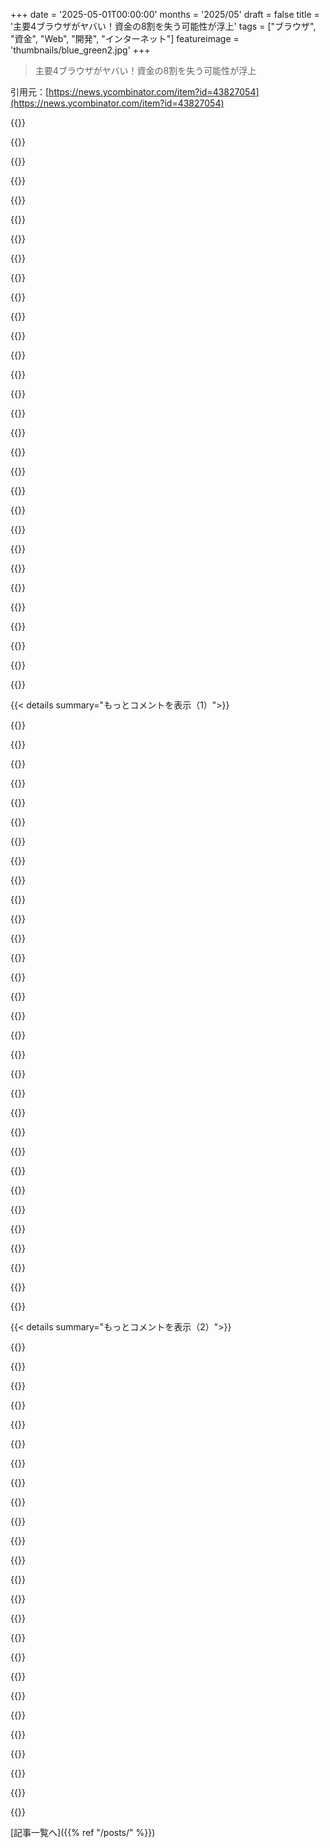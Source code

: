 +++
date = '2025-05-01T00:00:00'
months = '2025/05'
draft = false
title = '主要4ブラウザがヤバい！資金の8割を失う可能性が浮上'
tags = ["ブラウザ", "資金", "Web", "開発", "インターネット"]
featureimage = 'thumbnails/blue_green2.jpg'
+++

> 主要4ブラウザがヤバい！資金の8割を失う可能性が浮上

引用元：[https://news.ycombinator.com/item?id=43827054](https://news.ycombinator.com/item?id=43827054)




{{<matomeQuote body="これが論点だね．もしブラウザ開発者が検索大手の資金なしに競争できないって言うなら，それは今—まさに今—それがなきゃ競争できないってことだ．それってカルテルじゃん．主要ブラウザが４つしかないのは，４社しか対等にやれないからだ．このシステムを作って維持するために何百万ドルもらった人がいるんだよ．ウェブ開発者がそれ（資金）なしで機能開発を心配するのは，彼らのKPIだ．どれも偶然じゃないし，自然の法則でもないんだ．" userName="devnullbrain" createdAt="2025/05/01 07:51:52" color="#ff5c5c">}}




{{<matomeQuote body="Googleは—正確に言うと—ネットを使う人が増えるほど儲かるんで，より良いブラウザ開発にすごい金を投資してる．これだけ金をつぎ込む奴は他にいないよ．地元住民が利益の8割のスーパーをカルテルと呼ぶようなもんかな．いや，支払い顧客だよ（Googleは広告クリック者の代わりに負担，タダ乗りもいるが）．代わりの客は期待薄．いなくなったら，ただ消えるだけだ．" userName="roenxi" createdAt="2025/05/01 08:41:59" color="#38d3d3">}}




{{<matomeQuote body="世界中の政府が，主にオープンソースソフトによって急成長したグローバルインフラの重要性を理解するのが遅れてる，ぎこちない状況だと思う…．ブラウザは情報アクセスに不可欠だから，ビジネスモデルの裏じゃなくて，グローバルデジタルインフラ基金の一部として開発されるべきだと思うな．組織が資金不足で政府の圧力に屈してプライバシーを犠牲にしないよう，独立性の保障が必要だね．" userName="rolandog" createdAt="2025/05/01 09:39:28" color="#785bff">}}




{{<matomeQuote body="Chromeの開発がどうやってネットを使う人を増やしたの？Chromeの前にもブラウザがあった時代を覚えてる人もいるよね…．Chromeのユニークな機能で，何か大きな障壁を取り除いたものは知らないなあ．でもブラウザを開発することで，彼らは<br>A）Webが進む方向を決められる<br>B）人々のネット体験とデータを直接管理できる" userName="lukan" createdAt="2025/05/01 09:48:12" color="">}}




{{<matomeQuote body="Chromeが出てくるまで，LinuxでNetflixは見られなかったよ．Chromeが出てくるまで，ブラウザの脆弱性に対するセキュリティも大して良くなかったしね．ChromeはWebをかなり速く使えるようにもしたんだ．デスクトップLinuxを使う上での障害を取り除くのに，Chromeは重要だったんだよ．" userName="koalaman" createdAt="2025/05/01 10:22:11" color="">}}




{{<matomeQuote body="それってカルテルなの？それとも，全ての複雑さを考えると，仕様に完全に準拠したブラウザを作るのがめっちゃ大変だっていう事実なのかな？" userName="secondcoming" createdAt="2025/05/01 08:55:08" color="">}}




{{<matomeQuote body="デスクトップはほぼ10年Linuxだけ．障害を取り除いたのはwine/ProtonかNetworkManagerだったかな（2008年にwpa_supplicant設定に苦労した記憶）．Chrome/Chromiumさえ持ってないよ．デスクトップLinuxはニッチだから他のユーザーもChrome持ってないかも（DRMサービス使わないし）．正直，flexboxとTLS以外，過去20年でブラウザに追加された何か役に立つものは知らないなあ．" userName="ndriscoll" createdAt="2025/05/01 11:30:07" color="">}}




{{<matomeQuote body="「正直，flexboxとTLSアップデート以外，過去20年でブラウザに追加された何か役に立つものを知らないな．」Wasmとwebgl/webGPUはパフォーマンス関連で本当に役に立つよ．" userName="lukan" createdAt="2025/05/01 12:32:14" color="">}}




{{<matomeQuote body="もしかしたら，政府はブラウザを制限・管理することで，より大きなコントロールができるようになるから，それで全然OKなのかもしれないね？" userName="verisimi" createdAt="2025/05/01 10:32:03" color="">}}




{{<matomeQuote body="Googleから資金をもらってないブラウザ，誰か教えてくれない？" userName="FollowingTheDao" createdAt="2025/05/01 12:06:34" color="">}}




{{<matomeQuote body="ブラウザで使うことの99%以上はぶっちゃけ静的なページだし、wasmとか特にwebgpuとかマジでニッチな気がするんだよね。ブラウザでquake動かせるのって可愛いけど、スタートメニューから普通にquake起動できるし。実際のウェブの使い方（情報調べたり、買い物したり、支払いしたり、銀行振込したり、株取引したりとかさ）なら、シンプルで静的なhtmlが一番パフォーマンス良いやり方だと思うよ。" userName="ndriscoll" createdAt="2025/05/01 13:42:35" color="">}}




{{<matomeQuote body="Google Mapsとか他の地図アプリって、結構一般的な機能だよね。" userName="lukan" createdAt="2025/05/01 15:00:31" color="">}}




{{<matomeQuote body="確かにそうだけど、彼らもそれやってないんじゃない？<br>Chromeを支配してるのはGoogleだし、競合に資金援助してるのもGoogleだよ。政府じゃないんだから。" userName="ffsm8" createdAt="2025/05/01 11:19:53" color="">}}




{{<matomeQuote body="この「global digital infrastructure fund」みたいなモデルとか例ってどこかにあるの？" userName="mlrtime" createdAt="2025/05/01 12:05:22" color="">}}




{{<matomeQuote body="Googleがどのくらいgovernance systemから独立してると思う？<br>初期の資金がin-q-telから出てたって知ってる？" userName="verisimi" createdAt="2025/05/01 12:04:43" color="#45d325">}}




{{<matomeQuote body="わかった、Googleの支配が政府の支配と同じっていう君の理論で考えるとさ…<br>それなら今のanti trustって、ブラウザ支配したいGoogleの利益に反するんじゃないの？<br>なんかすごく矛盾した意見を持ってるみたいだね。" userName="ffsm8" createdAt="2025/05/01 12:45:42" color="#ff5c5c">}}




{{<matomeQuote body="これがどうやってcartelになるの？" userName="YetAnotherNick" createdAt="2025/05/01 09:04:49" color="">}}




{{<matomeQuote body="「cartelっていうのは、利益を増やして市場を支配するために、互いに共謀したり競争しないことに同意した独立した市場参加者の集まりのことだよ。cartelは、生産者が生産割当を低くしたり、備蓄したり、販売割当を設定したりして、人為的な不足を作り出すことで競争を制限し、価格を上げるために作られた組織なんだ。」<br>https://en.wikipedia.org/wiki/Cartel<br>僕が理解してる限りだと、今のブラウザ市場の状況は、このCartelの定義には当てはまらないと思うな！ :-)" userName="firecall" createdAt="2025/05/01 09:16:17" color="#785bff">}}




{{<matomeQuote body="＞ 利益の8割を地元住民に頼ってるからってスーパーをcartelって呼ぶようなもんだ、みたいな。<br>この比較、意味わかんなくない？" userName="shafyy" createdAt="2025/05/01 08:50:59" color="">}}




{{<matomeQuote body="＞ 色々複雑だから？<br>Googleは年に400個以上の新しいweb APIをどんどん出してて、しかもちゃんとした仕様もないし他のbrowser vendorsからの意見も合意もないままなんだよ。<br>で、誰が複雑さの原因なわけ？" userName="troupo" createdAt="2025/05/01 12:45:42" color="#785bff">}}




{{<matomeQuote body="こんな提案おかしいよ。Googleのお金がなくてもブラウザ開発で競争できるんだ。大変なのは無料製品と競うこと。もし誰かが別の無料提供方法を見つけるか、お金を出してでも使いたい機能を提供できれば、競争できるはず。Chromiumはもうオープンソースだし。ChromeをGoogleから切り離しても、誰の利益にもならないと思うな。" userName="mattmcknight" createdAt="2025/05/01 14:19:58" color="">}}




{{<matomeQuote body="ブラウザやデスクトップで地図使う？みんな専用アプリ（スマホ）だと思うけどな。LinuxユーザーならOsmAndとか使うんじゃない？MapにWebGPUやWasmもいらないはず。XFormsみたいにWasmより前に簡単な地図アプリ作れた例もある[0]。Google Mapsはもっと古いけど。これはW3C標準がまだ意味あったらブラウザ改善できた可能性を示してるよ。" userName="ndriscoll" createdAt="2025/05/01 15:26:32" color="">}}




{{<matomeQuote body="カルテルっぽい面もあるけど、ソフト業界の特殊構造（配布コストほぼゼロ）で違う面もあると思う。Cambridge Dictionaryのカルテル定義（グループ、価格統制、競争制限など）と比較すると、グループ（該当）、競争制限（HTML機能追加＋市場ダンピングで該当）、価格統制（ゼロ強制で該当）、市場シェア割当（iOS制限で該当）、生産制限（標準同期実装なら該当）って感じかな。" userName="mike_hearn" createdAt="2025/05/01 09:18:08" color="#785bff">}}




{{<matomeQuote body="別の見方。Googleは標準委員会を乗っ取って、消費者無視で企業利益のためだけに標準を推し進め、誰もブラウザを実装できないようにしたんだ。莫大な予算がないと作れないほど複雑にするのが狙い。広告サンドボックスとかいうクソ機能がその証拠…HTMLクライアントに何で必要？分割は大変だろうけど、結局はみんなのためになると思うよ。" userName="exabrial" createdAt="2025/05/01 12:47:26" color="#ff5c5c">}}




{{<matomeQuote body="もしGoogle Mapsを使ったり、新しい家を探したりするなら、スマホでMapを見るなんてしないよ。大きな画面を使うな。ブラウザでね。ほとんどの不動産サイトも例えばMap機能ついてるし。" userName="lukan" createdAt="2025/05/01 15:43:46" color="">}}




{{<matomeQuote body="うん、俺ウェブ開発者じゃないけど、Googleがウェブ技術を複雑にして、やりたいこと上手くやってるのがわかるよ。他の誰かが競争するのを難しく（高価に）するためじゃないかな？例えば新しいスマホOS出しても、ブラウザなきゃ誰も使わない。だからブラウザ開発に高給取り千人とか必要（MozillaにFirefox移植頼んでも高い）。" userName="hollerith" createdAt="2025/05/01 12:48:38" color="#45d325">}}




{{<matomeQuote body="「グローバルデジタルインフラ基金の一部」って話、何もせず資金洗浄されないかどう保証するの？Googleがほぼ全ブラウザに資金出してるのはおかしいけど、政治家任せもダメじゃない？もっと多くの企業が資金出して、Google依存を減らす方がマシだと思うな。" userName="whywhywhywhy" createdAt="2025/05/01 13:43:47" color="#45d325">}}




{{<matomeQuote body="「グローバルデジタルインフラ基金の一部として」ってのは、選ばれてない中央の権威が、ユーザーの国の主権や言論・メディア法を無視して、ブラウザに強制停止（キルスイッチ）とか検閲フィルターを追加する裏口みたいに聞こえるな。結構だよ。俺はオープンソースで、企業に管理されてるブラウザを選ぶな、いつでもね。" userName="rs999gti" createdAt="2025/05/01 14:18:31" color="#ff5c5c">}}




{{<matomeQuote body="「カルテルなのか、それとも何もかも複雑すぎて完璧に標準を守ったブラウザを書くのが大変すぎるって事実なのか？」って議論だけど、そもそも誰がそんなに標準をバカみたいに複雑にしたんだ？2000年代初め頃には、ほんの一握りのKDE開発者が書いたKHTMLベースのブラウザでほとんどのサイト見れたのにさ。" userName="badsectoracula" createdAt="2025/05/01 11:34:53" color="#ff33a1">}}




{{<matomeQuote body="ある意味同意だけど、単一グローバル基金は大きすぎて腐敗しやすいと思う。<br>例えば、アメリカ、EU、BRICS（中国は別？）それぞれがOSSデジタルインフラ向け基金を持ち、グローバル標準で協力するのが筋通ってるんじゃない？そうすれば、一つが不正や機能不全になっても、世界にまだ二つ（か三つ）バックアップがあるってわけだ。" userName="pseudocomposer" createdAt="2025/05/01 13:39:58" color="#45d325">}}




{{< details summary="もっとコメントを表示（1）">}}

{{<matomeQuote body="Microsoftってガレージスタートアップじゃないし、Googleに追い抜かれた後も巻き返そうと頑張って、新しいEdge（Chromiumベースになる前のやつね）をタダで提供したりもしたんだ。<br>結局ダメで、最後はChromiumに頼るしかなかったんだよね。" userName="xg15" createdAt="2025/05/01 14:36:52" color="">}}




{{<matomeQuote body="これ、かなり変な話だよ。<br>過去10年のブラウザの主な革新は、GoogleがChromiumに資金を投じたおかげじゃん。<br>昔のブラウザって超重要だけどセキュリティがヤバいソフトだった。分離、サンドボックス、権限分離みたいなセキュリティ強化は、Googleが支援するブラウザセキュリティ研究のおかげだと個人的には思うよ。これって他のブラウザもChromiumをベースにしたり、同じような改善を取り入れたりしたからコミュニティ全体のためになったんだ。<br>今やブラウザだけじゃなくて、v8とかblinkみたいな基盤技術がモダンウェブの土台になってる。反モノポリー法がChromiumみたいな基礎を不安定にする代償を払うことになるのか、興味深いね。" userName="abhisek" createdAt="2025/05/01 04:47:35" color="#45d325">}}




{{<matomeQuote body="＞過去10年のブラウザの主な革新は、GoogleがChromiumに資金を投じたおかげじゃん。<br>で、Chromiumは何をベースにしてたの？ WebKit。WebKitは何をベースに？ KHTML。<br>ChromiumはGoogleができる前から始まってた革新の続きにすぎないんだよ。<br>それに並行して、Internet Explorerの独占を打ち破って、そもそもサードパーティ製ブラウザを技術的に可能にしたのはFirefoxだったんだ。<br>でも、Microsoftが今やってるようなこと（反トラスト法の保護観察期間が終わってね）─ 例えばブラウザを強制的にデフォルトにするとか ─ を防いだ反トラスト訴訟がなかったら、これ全部関係なかったかもね。<br>もしMicrosoftに対する反トラスト訴訟がなかったら、彼らはもっと強力だった時にこういう行動に出てただろうし、他のブラウザはまだそんなに進んでなかっただろうし、Chromeなんて影も形もなかった可能性が高いんだ。<br>とにかく、Chromiumが一番革新したっていう考えも間違ってるよ。今のChromeにあるアイデアのほとんどは、Chromeが取り入れるずっと前にOperaみたいな他の小さなブラウザで実装されてたんだから。<br>もし明日Chromeが消えたら、ブラウザ技術は今より2年後にはるかに革新的になってると思うね。Chromeが支配的なブラウザであり続けるよりは。" userName="hshdhdhj4444" createdAt="2025/05/01 05:52:37" color="#45d325">}}




{{<matomeQuote body="GoogleがChromeに何百億ドルも投資したことが、ウェブやオープンソース全体にどれだけ恩恵をもたらしたか、もっと評価すべきだと思うよ。いくつか例を挙げるね:<br>WebRTC。Googleの実装はいろんな通信ソフトでめちゃくちゃ使われてる。<br>V8。インタープリターとJITですごく革新があって、JSがかなり速くなったし、nodejsとかelectronみたいな他のソフトでも再利用されてる。<br>サンドボックス。Chromeはサイト隔離とか、この分野で新しいことたくさんやったし、Firefoxは追いつくのに時間かかったね。<br>コーデック。VP8/9やAV1がmpeg allianceの独占を破って、特許のない最先端のビデオ圧縮を可能にした。<br>SPDY/QUIC。Googleのおかげで、ゼロRTTのTLSハンドシェイクとか、ヘッダー圧縮でHTTPのHOLブロッキングがなくなったり、H3で暗号化が必須になったりしたんだよ。" userName="jupp0r" createdAt="2025/05/01 06:28:02" color="#ff5733">}}




{{<matomeQuote body="表面上は、君の意見に同意しやすいね。<br>でも、この投資がなかったらどうなってただろうって考えるんだ。多分ブラウザはバグだらけのままで、もっと多様なプロトコルのインターネットになってたかもね。今のインターネットは単調で、そのウェブマスターに従属してる。<br>ウェブの広範な（悪）用によって革新が停滞したのかどうか、考えてしまうよ。確かに、初期のGoogleの貢献は先駆的である以上に大きかった。バックエンドでもフロントエンドでも、みんな彼らに一杯おごるべきだね。<br>でも最近は、ただ自己中心的になってるように感じる。そして独占的な傾向と”do no evil”の喪失は、ここ数年で私たちに間違いなく害を与えてきたと思うんだ。<br>そうは言っても、もしウェブブラウザがそんなに深く資金提供されなくなったら、これは良いことなのかもしれない？新しいサイクルが生まれるかもしれない。畑を新しい作物に育てて、再生させるような感じかな。新しい革新をもたらす可能性があるよね。" userName="taftster" createdAt="2025/05/01 05:13:44" color="#785bff">}}




{{<matomeQuote body="ここでかなり逆張りなスタンスを取るけど、個人的にはこの10年で改善をゼロに感じてるんだよね。むしろ、色々悪くなってる気がする。<br>Googleは彼らのプラットフォームで広告ブロッカーを弱体化させたし、広告がすり抜けてくる頻度が増してる。<br>私のブラウザでちゃんと動くはずだったもの、あるいは前は動いてたものが、今はブロックされるようになってる。どうやらWebKitブラウザを使うべきらしいんだ。例えば、最近クレジットカードの支払いがどんどん拒否されるんだけど、Chromeで開いて支払いするとうまくいくんだよね。<br>どんなことを改善して欲しいか？ポップアップとかポップアンダーはまだ時々出る。あの煩わしいメーリングリストのポップオーバーをブロックするちゃんとした解決策もまだない。<br>Chromeの支配でインターネットが10年くらい前のまま時が止まっちゃったみたい。当時から今にかけて、何も変わってないんだよね。前はいつも何か楽しみにできる新機能があったのに。最後に大きかったのはWeb Assemblyかな、あれももう10年近く前だしね。" userName="forgotoldacc" createdAt="2025/05/01 05:39:51" color="">}}




{{<matomeQuote body="悪魔の代弁をしてみようか：<br>＞WebRTC。Googleの実装はいろんな通信ソフトでめちゃくちゃ使われてる。<br>WebRTCは許可も通知もなくユーザーの帯域幅を使うし、以前はMacでシステムスリープを妨げてたんだ。ユーザーには何も見えずにね。<br>＞V8。インタープリターとJITですごく革新があって、JSがかなり速くなったし、nodejsとかelectronみたいな他のソフトでも再利用されてる。<br>どんなに効率良くしても、JavaScriptの”アプリケーション”は、ネイティブコードに比べてユーザーのリソースを不必要に浪費するブロートウェアに変わりないんだ。<br>＞サンドボックス。Chromeはサイト隔離とか、この分野で新しいことたくさんやったし、Firefoxは追いつくのに時間かかったね。<br>それは便利だけど、それは上記のブロートウェアがあるからだよ。ブラウザ内で動くコードにそんなに力を持たせなければ、サンドボックスなんて必要ないんだ。<br>＞コーデック。VP8/9やAV1がmpeg allianceの独占を破って、特許のない最先端のビデオ圧縮を可能にした。<br>これには同意できるかも。Googleの実際の貢献がどれくらいかはっきりしないけどね。<br>＞SPDY/QUIC。Googleのおかげで、ゼロRTTのTLSハンドシェイクとか、ヘッダー圧縮でHTTPのHOLブロッキングがなくなったり、H3で暗号化が必須になったりしたんだよ。<br>それもバイナリプロトコルだから、プレーンなtelnetではデバッグ／テストできないんだ。開発の参入障壁になるよね。多分、彼らのライブラリを要求したり、標準を彼らがコントロールすることで、Googleの市場支配を強化してるのかも。" userName="nottorp" createdAt="2025/05/01 06:57:37" color="#ff5733">}}




{{<matomeQuote body="それはどうかな、多分Flash、Java Applets、Silverlight、ActiveXコントロールがまだ残ってただろうね。昔のウェブはひどかった。最近の巨大プラットフォームによる囲い込みは、むしろ君をウェブの外、彼らのスーパーアプリの中に連れ出すことなんだよ。<br>追記：ちょっと思ったんだけど、今デベロッパーとしてReact、Angular、こういった巨大フレームワークを見てると、大手がモダンウェブに焼き付けた問題をパッチ当てしてるだけなのかな？って考えてしまう。最初の点は変わらないけどね。" userName="mickelsen" createdAt="2025/05/01 05:32:04" color="">}}




{{<matomeQuote body="楽しさって意味では、全体的に2000年代後半から2010年代前半の方がずっと良かったと思うな。プロプライエタリでよく落ちる、リソース食いのブラウザプラグインは事実上駆逐されてたし、JSの肥大化もまだ比較的少なかったから、いくつかの例外を除けばウェブはかなり軽かったし、サイトも平均してそんなにイライラさせたり邪魔だったりしなかったんだ。さらに、開発者は機能の追いかけっこを常態化させてなかったから、どんなモダンブラウザでもウェブの圧倒的大多数のサイトでちゃんと動いたし、広告ブロッカー拡張機能も大抵は何かを壊したりしなかったんだ。<br>そこからはずっと下り坂だよ。" userName="cosmic_cheese" createdAt="2025/05/01 05:50:04" color="">}}




{{<matomeQuote body="ブラウザをアプリケーションの実行環境に変えることを”大きな革新”なんて呼ばないでほしいね。ブラウザはHTMLドキュメントビューアでいてくれよ。JSは、手書きのアセンブリコードにできるだけ近い性能である必要なんてない、マクロ言語みたいに扱ってくれ。JITを全くしないことは、例えばセキュリティにとっては大きな恩恵になるはずだよ。" userName="grishka" createdAt="2025/05/01 07:56:21" color="">}}




{{<matomeQuote body="「ブラウザをアプリのランタイムにするのは”すごい革新”じゃない」って意見あったけどさ、いやマジで過去20年で一番重要な革新の一つだよ．Write-once-run-anywhereで数十億のデバイスに入っててタダなVM他に挙げてみて？ 無いでしょ．今のソフトのエコシステム全部webプラットフォームあってこそなんだから．他の全部ポータブルじゃない独自仕様じゃん．" userName="ramesh31" createdAt="2025/05/01 12:10:55" color="#785bff">}}




{{<matomeQuote body="「WebRTC は無許可で帯域食うしMac のスリープ邪魔してた」「Javascript アプリはネイティブより無駄遣い」って意見あったけどさ．それってさ、サンドボックス付きのクロスプラットフォームアプリやめて、全環境向けにサンドボックス無しのネイティブコード作れってこと？ ActiveX に「だから言っただろ」って言われちゃうよ．誰かのMac が寝ないからってzoom やめるとか？ それだけは同意！<br>（200字以内OK、改行あり）" userName="DonHopkins" createdAt="2025/05/01 07:28:49" color="#38d3d3">}}




{{<matomeQuote body="でさ、Google は Don‘t be evil やめたんだよ．どっかのタイミングで、ユーザーじゃなくてGoogle のためにブラウザ良くするように変わっちゃったんだよね．" userName="croes" createdAt="2025/05/01 06:51:32" color="">}}




{{<matomeQuote body="Chromium は WebKit、WebKit は KHTML がベースだったって？ もし KHTML が WebKit や Blink と同じくらい良かったら、今もブラウザエンジン界の主役でしょ．でもそうじゃない．企業の支援が無くなって、KHTML のチームは2012年以降のブラウザ競争についていけなかったんだよ．KHTML は Opera のエンジンみたいに消えた．今のブラウザは、Google が web を進化させるのに興味があったからこそ成り立ってる．それを失いそう．そうなったらアプリがめっちゃ増えるだろうね．" userName="jeroenhd" createdAt="2025/05/01 09:05:51" color="#ff5733">}}




{{<matomeQuote body="あー、それは完全に歴史を書き換えてるね． Flash を終わらせたのは iPhone だし、ActiveX（韓国とか Silverlight 以外）と applets はその時点でもう死んでたってば．" userName="robin_reala" createdAt="2025/05/01 05:54:04" color="#45d325">}}




{{<matomeQuote body="Apple は Google がいようがいまいが、ブラウザの技術開発とセキュリティは続けたはずだって絶対そう思うね．そもそも Chromium は WebKit（KHTML からきてる）のフォークだし．Apple はiOS ユーザーの安全をめっちゃ気にしてるから、やられ放題にしとくわけないもん．Google が色んなこと”一番乗り”でやったのは確かだし、Project Zero みたいなチームがすごい仕事してるのもマジだけど、Google 無しじゃ何もなかったみたいな考え方はちょっとおかしいよ．" userName="kevingadd" createdAt="2025/05/01 05:18:17" color="#785bff">}}




{{<matomeQuote body="「太ったVM の中で提供する必要ない」って？ ぶっちゃけさ、最近のウェブブラウザって太ったVM そのものだよ．「もう zoom 会議は無しで」？<br>はい、マジでお願いします．zoom 会議は二度と無しで．" userName="nottorp" createdAt="2025/05/01 07:36:41" color="">}}




{{<matomeQuote body="ウェブブラウザって、「普通」の世界なら絶対存在しないような、醜い雑種だよ．莫大なお金つぎ込んで、ダクトテープとチューインガムでくっつけて補強しまくったから、プラットフォームになっちゃった．ダクトテープとガムで作った自由の女神像を、F1 レベルの技術とか新しい材料研究で補強したみたいな感じ．WASM とか json、Skia とか v8 VM とかはマジ凄い．でも、今ブラウザの価値って何？ 何十億ものビジネスとか政府システム、仕事ツールの窓口だよね．でもさ、そこでガッチリ掴んでるのは web の見た目じゃなくて、データとか、もう慣れちゃった使い方だと思うんだ．見た目は理論上、絵が表示できればどのシステムでも使えるはずだし、データ自体は画面表示から独立してるべきなんだよな（まあ、かなり難しい話だけど）．" userName="fsloth" createdAt="2025/05/01 05:47:01" color="#785bff">}}




{{<matomeQuote body="「太ったVM の中で提供する必要ない」「最近のブラウザは bloated VM」．じゃあ Java applets は？ それも太ったVM じゃん．M4 が x86 エミュレートしたりWASM コンパイルするのは太ったVM じゃないわけ？ 太ったVM は無くならないって． 「もう zoom 会議は無しで」「はい、マジで」．あはは、共通点見つけたね！ これについて zoom で話そうか？ 😉" userName="DonHopkins" createdAt="2025/05/01 07:40:37" color="#785bff">}}




{{<matomeQuote body="＞ GoogleはWebをより高機能にするのが得意だったみたいだね。偶然にもそれが実装をめちゃくちゃ複雑にして、GoogleがWebを支配することになったけど。" userName="badsectoracula" createdAt="2025/05/01 11:46:03" color="">}}




{{<matomeQuote body="この話題、マジで重要だよ。ブラウザがシンプルだった大昔を知ってる身からすると、今みたいに複雑になっても得るものほぼないと思う。Googleが作ったこのChromiumを使ったWebの現状は、かつてMicrosoftやAppleがOSでしてたようなプラットフォーム支配だってこと。" userName="ahofmann" createdAt="2025/05/01 13:30:56" color="#38d3d3">}}




{{<matomeQuote body="Googleが最初「邪悪になるな」って言ったとき、あれは実は嘘で、あのスローガンを無くしたのは単に正直になっただけってことかも？" userName="DonHopkins" createdAt="2025/05/01 07:46:13" color="#45d325">}}




{{<matomeQuote body="マーケティング的に成功したシステムは、サンドボックスをうまく機能させられなかったね。簡単にソフトをダウンロードして実行することはできなかった。" userName="6510" createdAt="2025/05/01 06:34:31" color="">}}




{{<matomeQuote body="てかさ、君に反対はしないよ。Applets、ActiveX、Flashを乗り越えるためには、Googleが必要で、彼らの投資が必要だったと思う。でも今、また停滞してるんだ。だから、彼らの資金が枯渇するのが、解決策の一部になるかもね。" userName="taftster" createdAt="2025/05/01 05:41:01" color="#ff5733">}}




{{<matomeQuote body="”タダで何十億台にインストールされてるライトワンス・ランエニウェアなVM、他に？”に対する返信だけど、Javaは当てはまるよ。でも僕、今の「モダンなソフトウェアエコシステム」はマジでゴミだと思う。Webブラウザでのアプリ体験はデスクトップより全然ダメ。ユーザー体験はむしろ退化してるよ。" userName="bigstrat2003" createdAt="2025/05/01 15:54:00" color="#ff5733">}}




{{<matomeQuote body="”開発者が機能追いかけず、モダンブラウザがちゃんと動いてた”ってのは、Webより大きな話だね。Chromiumとか技術のせいじゃなく、あらゆる思いつきでスタートアップに莫大な資金が流れ込んだ結果だと思う。それが、短期的な技術判断を犠牲にしても”速く出す”ことを約束するプラットフォームへの巨大な需要を生んだんだ。" userName="abhisek" createdAt="2025/05/01 06:50:56" color="#785bff">}}




{{<matomeQuote body="”ここ10年全く進歩してない。実際、状況は悪化してるみたいだ。”<br>はぁ、そうだね、ここ数年コピペすらちゃんと機能させるのが大変だよ。https://news.ycombinator.com/item?id=40886954<br>幸い、あのスレッドのトップコメが「これがプロセスが機能してるってことだ」って言ってるから、これでOKってことなのかな。" userName="photonthug" createdAt="2025/05/01 06:38:52" color="#45d325">}}




{{<matomeQuote body="Appleは、Googleが競争相手でありサポートもあるのに、Safariに十分なリソースを投資してないね［1］。<br>［1］： https://webventures.rejh.nl/blog/2024/history-of-safari-show..." userName="amadeuspagel" createdAt="2025/05/01 12:22:30" color="#45d325">}}




{{<matomeQuote body="でもそれって悪いことなの？資金の8割がなくなれば、Firefoxはブラウザ以外の変な企画への無駄遣いをやめて、Firefoxブラウザに集中せざるを得なくなるかもね。SafariやEdgeを作ってる小さい会社も、Googleからの賄賂がなくなっても大丈夫じゃない？そういえばKHTMLに資金出してたの誰？Firefox以外はみんなそのコードでブラウザ作ったのにさ。" userName="nottorp" createdAt="2025/05/01 07:01:43" color="">}}




{{<matomeQuote body="バグだらけで、危険で、遅くて、標準もバラバラなブラウザになるだろうね。で、俺たちはそれを受け入れるんだ。" userName="kubb" createdAt="2025/05/01 07:11:27" color="">}}

{{</details>}}




{{< details summary="もっとコメントを表示（2）">}}

{{<matomeQuote body="”標準がバラバラ”になるのはGoogleの標準よりマシだよ。サイトがChromeでしかちゃんと動かなくなってるのが嬉しいのかもしれないけど、俺は嫌だね。最後にこうなったの覚えてる？Internet Explorerでしか動かなかった時だよ。俺には違いがわかんないね。" userName="nottorp" createdAt="2025/05/01 07:13:21" color="#785bff">}}




{{<matomeQuote body="Firefoxは今の開発費に見合うだけの収入が全然ないんだ。リンク見てよ（寄付1200万ドルに対して、ソフト開発に2億6000万ドル使ってる、ほとんどがFirefoxだろうね）。だから、Mozillaは他の全部やめてブラウザだけに集中なんて無理。確実に潰れるから。" userName="izabera" createdAt="2025/05/01 08:43:05" color="#785bff">}}




{{<matomeQuote body="”＞ソフト開発に2億6000万ドル”って何それ？ブラウザが複雑なのはわかるけど、一部はボランティアなんだし高すぎない？せめてアメリカの物価高いとこから一部移すべきじゃない？" userName="margorczynski" createdAt="2025/05/01 09:01:21" color="#38d3d3">}}




{{<matomeQuote body="最後に見た数字だと開発者は1800人くらいで、Firefoxは700人くらいかな。実際に700人もFirefoxのコード書いてるわけないけど、チームリーダーとかQA、開発ツール、UI、WebRTCの専門家とか含めるともうちょっと納得できる数になるね。でもやっぱり多い気がする。Mozillaはほとんどリモートだよ。MozillaとFirefoxは生き残るべきだと思うけど、ThunderbirdとかFirefox以外はなくなるだろうね。開発もすごく減るだろうし、CEOの700万ドル近い給料もなくす必要があるかも。今の肥大した状態じゃなくて、Mozillaはスリムな会社に戻った方が良いんじゃないかな。" userName="dubcanada" createdAt="2025/05/01 09:20:38" color="#38d3d3">}}




{{<matomeQuote body="”＞でもそれって悪いことなの？” 多分、「反脆弱性」を信じるなら悪くないと思う。技術は改善されるべきだ。KHTMLを技術と見るよ、v8とかblinkみたいにね。オープンソースのコミュニティは大手資金があってもなくても素晴らしい技術作れるって信じてる。でも、それを”製品化”して広く普及させられる？それは疑問だけど、時間が教えてくれるさ。" userName="abhisek" createdAt="2025/05/01 07:16:53" color="">}}




{{<matomeQuote body="思うんだけどさ、GoogleってChrome売却した後、別のブラウザプロジェクト始めるの許されるのかな？例えばGoogle Cobaltとか。Chromeのオープンソースをフォークして開発してさ。しばらくしたらまた市場シェア取り始めるだろうね（チーム全員雇い戻す余裕あるだろうし）。数年後にはまた同じ状況に戻ってるのかな？どうなるか見るのが楽しみだね。" userName="kubb" createdAt="2025/05/01 07:20:23" color="#45d325">}}




{{<matomeQuote body="＞ でも、それを”製品化”して大規模に普及させられるかな？そうなってほしくないね。市場に”支配的な”ブラウザなんてない方がいい。選択肢がごちゃ混ぜであるべきだよ。もし”支配的な”ブラウザがあったら、企業は手抜きしてそれだけをターゲットにするだろうね。そんなこと許しちゃダメだ。ブラウザの多様性があれば、ユーザーを無視したりサポートする価値がないなんて扱えない。全部サポートするしかない状況にすべきだね。" userName="matheusmoreira" createdAt="2025/05/01 07:55:43" color="#785bff">}}




{{<matomeQuote body="＞ Firefoxはブラウザ以外の的外れな取り組みに金を無駄遣いするのをやめて、Firefoxブラウザに集中せざるを得なくなるだろう<br>Firefoxって、ブラウザ以外の的外れな取り組みに、Firefoxブラウザに比べてどれくらい金を使ってるの？" userName="madeofpalk" createdAt="2025/05/01 08:50:20" color="">}}




{{<matomeQuote body="その比較はいつもナンセンスだよ。みんなはActiveXがWebMIDIみたいなものだったとか、WebMIDIみたいなものがChromeの”堀”だとか見せかけ続けることはできないね。Chromeは単純に、どのブラウザメーカーも同意する基本的で論争の余地のないWeb APIに対する、より優れた、バグの少ないサポートを持ってるんだ。Interop 2025の途方もない差を見てごらんよ。たぶん最も保守的なInteropなのにね（Appleの絶え間ない裏での拒否権行使のせいで）。魔法じゃないんだ。Googleは自社のブラウザに多く投資してるし、Chromiumコードベースはより幅広い様々な企業からの貢献を引き付けてる。それにしても、FirefoxはSafariより桁違いに問題が少ないんだ（それは意図的で、Appleはウェブを弱体化させてApp Storeの独占を有利にしたいから）。" userName="concinds" createdAt="2025/05/01 08:52:27" color="#785bff">}}




{{<matomeQuote body="Firefoxでこの何年も目に見えて何も変わってないよ。ちょっとしたマイナーな機能がいくつか増えたり、標準規格に追いついてるだけ。確かにやりすぎみたいだね。Mozillaは過去15年くらいで、めちゃくちゃ無駄が多くて見当違いになってしまったみたいだ。" userName="20after4" createdAt="2025/05/01 10:07:38" color="">}}




{{<matomeQuote body="それは前にSafariがモバイルトラフィック市場シェアで圧倒的多数だった時に起きたことだね。2010年から2015年くらいにかけて、ウェブ開発者のコミュニティでは”Safariは新しいIEだ”ってミームにさえなったくらいだ。Androidの成長が、モバイル開発者が気にする信頼できる第二のブラウザになり、Appleにウェブ標準に早く追いつくよう圧力をかけるのに何年もかかったね。" userName="ytpete" createdAt="2025/05/01 08:33:20" color="#38d3d3">}}




{{<matomeQuote body="君のコメントはこう言いたいんだと読んだよ:<br>＞ ウェブ開発のコストを上げるから、選択肢がごちゃ混ぜであるべきだ。" userName="wmanley" createdAt="2025/05/01 09:14:36" color="">}}




{{<matomeQuote body="＞ 違いがわからない。<br>Internet ExplorerとChromeの間に違いが全く見えないって？君は実際にIEで何か開発しようとしたことがあるの？それとも、自分が見てるものと、見ようとしなかったものの違いがわからないだけ？ChromeがIEより客観的に優れてるのは間違いないと言っていいね。Microsoftでさえそれは認めたんだから。<br>もし君がそれらの違いについて話したいとか、その違いがどれだけ重要かについて話したいなら、どうぞ続けていいけど、もし違いがわからないなら、意図的に自分に目隠しした視点から、この会話に貢献できることはあまりないと思うよ。" userName="DonHopkins" createdAt="2025/05/01 07:17:16" color="">}}




{{<matomeQuote body="GoogleがMozillaより先に100%Rustのブラウザを作ったら皮肉だね。" userName="rienbdj" createdAt="2025/05/01 08:06:42" color="">}}




{{<matomeQuote body="あー、自分もだわー。でも、年に一度くらいChromeじゃないとまともに動かないページに当たっちゃうんだよね。" userName="atoav" createdAt="2025/05/01 07:27:41" color="">}}




{{<matomeQuote body="そうそう、それがまさに論点なんだよね。たくさんの人が標準規格を守ってくれてるから、ちゃんと動くんだよ。特定のブラウザだけがメンテされるようになったらどうなるんだろうね、って興味あるわ。" userName="mensetmanusman" createdAt="2025/05/01 10:54:17" color="#38d3d3">}}




{{<matomeQuote body="Thunderbirdはさ（すごいことに）完全にユーザーからの寄付だけで成り立ってるんだって。その目的のためにちゃんとお金は使われてるんだよ。今良いメールクライアント少ないから、寄付してくれる人も十分いるらしい。ソースはそこで働いてる知り合い。" userName="frabcus" createdAt="2025/05/01 12:52:06" color="">}}




{{<matomeQuote body="＞資金の8割を失ったら、Firefoxはブラウザ以外のトンデモ企画への無駄遣いをやめてFirefoxブラウザに集中せざるを得なくなるかもね<br>なんでそうなるんだよ？Mozillaは「トンデモ」企画で稼いでるんだよ。特に収入源を分散してGoogleへの依存を減らしたいからね。Firefoxの開発は赤字なんだよ。" userName="raincole" createdAt="2025/05/01 13:04:50" color="#ff5733">}}




{{<matomeQuote body="＞Googleのウェブ標準にAppleがもっと早く追いつくように圧力をかけろって？訂正するわ。<br>Safariは、複雑でメンテ不可能なウェブに向かうこの暴走を止める唯一のブレーキだよ。Google（このゲームができる唯一の会社）が舵を取ってるんだから。だから、Safariが適当な新機能をサポートしないのは悪いことじゃないんだよ。" userName="bornfreddy" createdAt="2025/05/01 11:28:13" color="#785bff">}}




{{<matomeQuote body="新しい標準はそんな簡単に採用されないって？夢見てんじゃないの…" userName="bornfreddy" createdAt="2025/05/01 11:21:03" color="">}}




{{<matomeQuote body="＞Firefoxはブラウザ以外のトンデモ企画への無駄遣いをやめてFirefoxブラウザに集中せざるを得なくなるかもね<br>それは逆だよ。VPNとかMDN Plus、Pocketみたいな他の製品は、Firefoxに回せる収入を分散させるための方法だったんだ。ただ、Mozillaはお金儲けがそんなに得意じゃないって問題はあるけど。" userName="YetAnotherNick" createdAt="2025/05/01 09:09:41" color="#ff5733">}}




{{<matomeQuote body="Firefoxは長年メインで使ってるんだけど、最近なんかおかしいなって気づいたんだ。特にgithubでソースコード見たとき。テキストのハイライトがなんか変になっちゃうんだよね。" userName="secondcoming" createdAt="2025/05/01 08:56:49" color="">}}




{{<matomeQuote body="そういうケースの半分は、ユーザーエージェントをChromeに変えるとなぜか全部解決しちゃうんだよ。" userName="NicuCalcea" createdAt="2025/05/01 08:24:04" color="#785bff">}}




{{<matomeQuote body="「Safariは新しいIEだ」って言われてた時代、Appleはサイトをモバイルフレンドリーにするために色んな独自拡張を作ってたんだよね…標準じゃない-webkit-から始まるCSSプロパティとかDOMイベントとか大量に。Googleからの圧力で、ああいうのが本当のウェブ標準に早く移行したのかどうかは断言できないけど、当時はそういう効果があった気がするわ。" userName="ytpete" createdAt="2025/05/02 04:20:28" color="#45d325">}}

{{</details>}}



[記事一覧へ]({{% ref "/posts/" %}})
